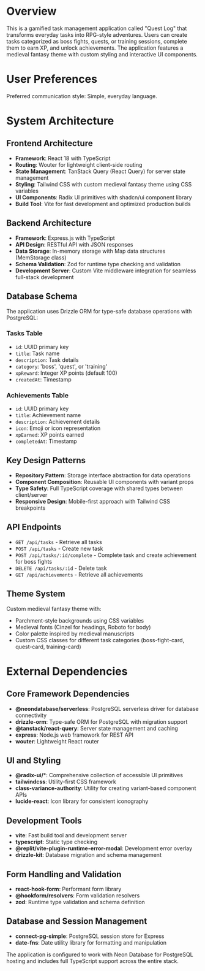 # Overview

This is a gamified task management application called "Quest Log" that transforms everyday tasks into RPG-style adventures. Users can create tasks categorized as boss fights, quests, or training sessions, complete them to earn XP, and unlock achievements. The application features a medieval fantasy theme with custom styling and interactive UI components.

# User Preferences

Preferred communication style: Simple, everyday language.

# System Architecture

## Frontend Architecture
- **Framework**: React 18 with TypeScript
- **Routing**: Wouter for lightweight client-side routing
- **State Management**: TanStack Query (React Query) for server state management
- **Styling**: Tailwind CSS with custom medieval fantasy theme using CSS variables
- **UI Components**: Radix UI primitives with shadcn/ui component library
- **Build Tool**: Vite for fast development and optimized production builds

## Backend Architecture
- **Framework**: Express.js with TypeScript
- **API Design**: RESTful API with JSON responses
- **Data Storage**: In-memory storage with Map data structures (MemStorage class)
- **Schema Validation**: Zod for runtime type checking and validation
- **Development Server**: Custom Vite middleware integration for seamless full-stack development

## Database Schema
The application uses Drizzle ORM for type-safe database operations with PostgreSQL:

### Tasks Table
- `id`: UUID primary key
- `title`: Task name
- `description`: Task details
- `category`: 'boss', 'quest', or 'training'
- `xpReward`: Integer XP points (default 100)
- `createdAt`: Timestamp

### Achievements Table
- `id`: UUID primary key
- `title`: Achievement name
- `description`: Achievement details
- `icon`: Emoji or icon representation
- `xpEarned`: XP points earned
- `completedAt`: Timestamp

## Key Design Patterns
- **Repository Pattern**: Storage interface abstraction for data operations
- **Component Composition**: Reusable UI components with variant props
- **Type Safety**: Full TypeScript coverage with shared types between client/server
- **Responsive Design**: Mobile-first approach with Tailwind CSS breakpoints

## API Endpoints
- `GET /api/tasks` - Retrieve all tasks
- `POST /api/tasks` - Create new task
- `POST /api/tasks/:id/complete` - Complete task and create achievement for boss fights
- `DELETE /api/tasks/:id` - Delete task
- `GET /api/achievements` - Retrieve all achievements

## Theme System
Custom medieval fantasy theme with:
- Parchment-style backgrounds using CSS variables
- Medieval fonts (Cinzel for headings, Roboto for body)
- Color palette inspired by medieval manuscripts
- Custom CSS classes for different task categories (boss-fight-card, quest-card, training-card)

# External Dependencies

## Core Framework Dependencies
- **@neondatabase/serverless**: PostgreSQL serverless driver for database connectivity
- **drizzle-orm**: Type-safe ORM for PostgreSQL with migration support
- **@tanstack/react-query**: Server state management and caching
- **express**: Node.js web framework for REST API
- **wouter**: Lightweight React router

## UI and Styling
- **@radix-ui/***: Comprehensive collection of accessible UI primitives
- **tailwindcss**: Utility-first CSS framework
- **class-variance-authority**: Utility for creating variant-based component APIs
- **lucide-react**: Icon library for consistent iconography

## Development Tools
- **vite**: Fast build tool and development server
- **typescript**: Static type checking
- **@replit/vite-plugin-runtime-error-modal**: Development error overlay
- **drizzle-kit**: Database migration and schema management

## Form Handling and Validation
- **react-hook-form**: Performant form library
- **@hookform/resolvers**: Form validation resolvers
- **zod**: Runtime type validation and schema definition

## Database and Session Management
- **connect-pg-simple**: PostgreSQL session store for Express
- **date-fns**: Date utility library for formatting and manipulation

The application is configured to work with Neon Database for PostgreSQL hosting and includes full TypeScript support across the entire stack.